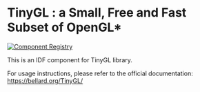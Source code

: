 # TinyGL : a Small, Free and Fast Subset of OpenGL*

[![Component Registry](https://components.espressif.com/components/espressif2022/tinygl/badge.svg)](https://components.espressif.com/components/espressif2022/tinygl)

This is an IDF component for TinyGL library.

For usage instructions, please refer to the official documentation: https://bellard.org/TinyGL/
